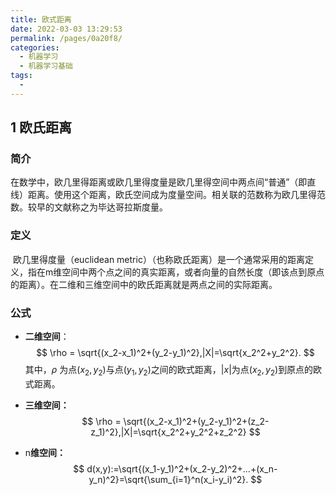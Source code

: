 ```yaml
---
title: 欧式距离
date: 2022-03-03 13:29:53
permalink: /pages/0a20f8/
categories:
  - 机器学习
  - 机器学习基础
tags:
  - 
---
```

## 1 欧氏距离

### 简介

​	在数学中，欧几里得距离或欧几里得度量是欧几里得空间中两点间“普通”（即直线）距离。使用这个距离，欧氏空间成为度量空间。相关联的范数称为欧几里得范数。较早的文献称之为毕达哥拉斯度量。

### 定义

​	欧几里得度量（euclidean metric）（也称欧氏距离）是一个通常采用的距离定义，指在m维空间中两个点之间的真实距离，或者向量的自然长度（即该点到原点的距离）。在二维和三维空间中的欧氏距离就是两点之间的实际距离。 

### 公式

* **二维空间**：
  $$
  \rho = \sqrt{(x_2-x_1)^2+(y_2-y_1)^2},|X|=\sqrt{x_2^2+y_2^2}.
  $$
  其中，$\rho$ 为点$(x_2,y_2)$与点$(y_1,y_2)$之间的欧式距离，$|x|$为点$(x_2,y_2)$到原点的欧式距离。

* **三维空间：**
  $$
  \rho = \sqrt{(x_2-x_1)^2+(y_2-y_1)^2+(z_2-z_1)^2},|X|=\sqrt{x_2^2+y_2^2+z_2^2}
  $$

* n**维空间：**
  $$
  d(x,y):=\sqrt{(x_1-y_1)^2+(x_2-y_2)^2+...+(x_n-y_n)^2}=\sqrt{\sum_{i=1}^n(x_i-y_i)^2}.
  $$

